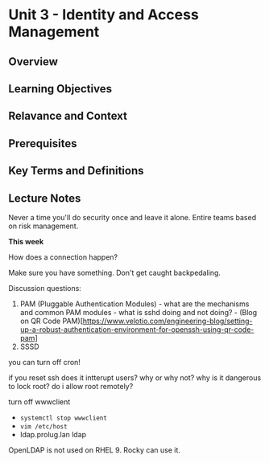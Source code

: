 # Unit 3 - Identity and Access Management

## Overview

## Learning Objectives

## Relavance and Context

## Prerequisites

## Key Terms and Definitions

## Lecture Notes

Never a time you'll do security once and leave it alone.
Entire teams based on risk management.

**This week**

How does a connection happen?

Make sure you have something. Don't get caught backpedaling.

Discussion questions:
  1. PAM (Pluggable Authentication Modules)
    - what are the mechanisms and common PAM modules
    - what is sshd doing and not doing?
    - (Blog on QR Code PAM)[https://www.velotio.com/engineering-blog/setting-up-a-robust-authentication-environment-for-openssh-using-qr-code-pam]
  2. SSSD

you can turn off cron!

if you reset ssh does it intterupt users? why or why not?
why is it dangerous to lock root?
do i allow root remotely?


turn off wwwclient
  - `systemctl stop wwwclient`
  - `vim /etc/host`
  - ldap.prolug.lan ldap


OpenLDAP is not used on RHEL 9.
Rocky can use it.





